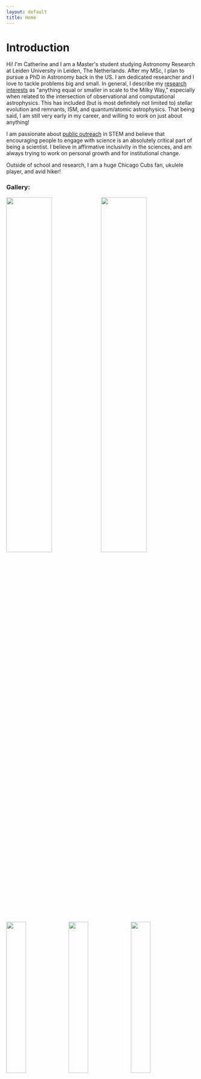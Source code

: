 ```yaml
---
layout: default
title: Home
---
```


# Introduction

Hi! I'm Catherine and I am a Master's student studying Astronomy Research at Leiden University in Leiden, The Netherlands. After my MSc, I plan to pursue a PhD in Astronomy back in the US. I am dedicated researcher and I love to tackle problems big and small. In general, I describe my [research interests](http://www.catherineslaughter.space/research/) as "anything equal or smaller in scale to the Milky Way," especially when related to the intersection of observational and computational astrophysics. This has included (but is most definitely not limited to) stellar evolution and remnants, ISM, and quantum/atomic astrophysics. That being said, I am still very early in my career, and willing to work on just about anything!

I am passionate about [public outreach](http://www.catherineslaughter.space/outreach/) in STEM and believe that encouraging people to engage with science is an absolutely critical part of being a scientist. I believe in affirmative inclusivity in the sciences, and am always trying to work on personal growth and for institutional change. 

Outside of school and research, I am a huge Chicago Cubs fan, ukulele player, and avid hiker!

### Gallery:

<img src="../images_pdfs/photos/LeidenImage.jpg" width="49%"> <img src="../images_pdfs/photos/KittpeakBack.jpg" width="49%"> <img src="../images_pdfs/photos/SALTSelfie.JPG" width="32%"> <img src="../images_pdfs/photos/CanadaMural.jpg" width="32%"> <img src="../images_pdfs/photos/GradPic.jpg" width="32%">

<!--For more details see [GitHub Flavored Markdown](https://guides.github.com/features/mastering-markdown/).-->

